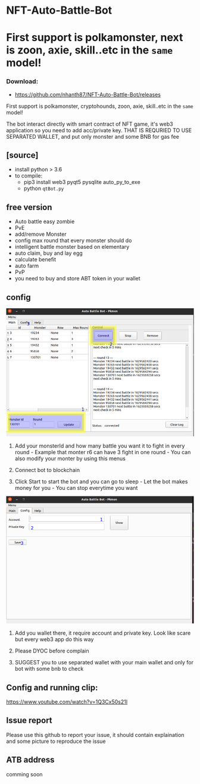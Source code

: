 # NFT-Auto-Battle-Bot

First support is polkamonster, next is zoon, axie, skill..etc in the `same` model!
=======
### Download:

   - <https://github.com/nhanth87/NFT-Auto-Battle-Bot/releases>


First support is polkamonster, cryptohounds, zoon, axie, skill..etc in the `same` model!

The bot interact directly with smart contract of NFT game, it's web3 application so you need to add acc/private key. 
THAT IS REQURIED TO USE SEPARATED WALLET, and put only monster and some BNB for gas fee

## [source]
- install python > 3.6
- to compile: 
    - pip3 install web3 pyqt5 pysqlite auto_py_to_exe
    - python `qtBot.py`

## free version

   - Auto battle easy zombie
   - PvE
   - add/remove Monster
   - config max round that every monster should do
   - intelligent battle monster based on elementary
   - auto claim, buy and lay egg
   - calculate benefit
   - auto farm
   - PvP
   - you need to buy and store ABT token in your wallet

## config
![main](/image/config_1.png)

1. Add your monsterId and how many battle you want it to fight in every round
       - Example that monter r6 can have 3 fight in one round
       - You can also modify your monter by using this menus
   
2. Connect bot to blockchain

3. Click Start to start the bot and you can go to sleep
       - Let the bot makes money for you
       - You can stop everytime you want

![config](/image/config_2.png)

1. Add you wallet there, it require account and private key. Look like scare but every web3 app do this way

2. Please DYOC before complain

3. SUGGEST you to use separated wallet with your main wallet and only for bot with some bnb to check

## Config and running clip:
https://www.youtube.com/watch?v=1Q3Cx50s21I


## Issue report
Please use this github to report your issue, it should contain explaination and some picture to reproduce the issue

## ATB address
 comming soon

